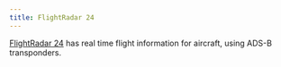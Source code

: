 ```yaml
---
title: FlightRadar 24
---
```

[FlightRadar 24] has real time flight information for aircraft,
using ADS-B transponders.

[FlightRadar 24]:https://www.flightradar24.com/
